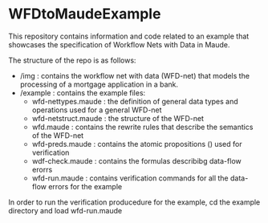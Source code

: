# WFDtoMaudeExample
This repository contains information and code related to an example that showcases the specification of Workflow Nets with Data in Maude.

The structure of the repo is as follows:
* /img : contains the workflow net with data (WFD-net) that models
the processing of a mortgage application in a bank.
* /example : contains the example files:
  * wfd-nettypes.maude : the definition of general data types and operations used for a general WFD-net
  * wfd-netstruct.maude : the structure of the WFD-net
  * wfd.maude : contains the rewrite rules that describe the semantics of the WFD-net
  * wfd-preds.maude : contains the atomic propositions () used for verification 
  * wdf-check.maude : contains the formulas describibg data-flow erorrs 
  * wfd-run.maude : contains verification commands for all the data-flow errors for the example

In order to run the verification producedure for the example, cd the example directory and load  wfd-run.maude 



